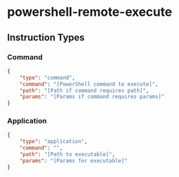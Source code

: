 # powershell-remote-execute


## Instruction Types
### Command
```json
{
    "type": "command",
    "command": "[PowerShell command to execute]",
    "path": "[Path if command requires path]",
    "params": "[Params if command requires params]"
}
```

### Application
```json
{
    "type": "application",
    "command": "",
    "path": "[Path to executable]",
    "params": "[Params for executable]"
}
```

